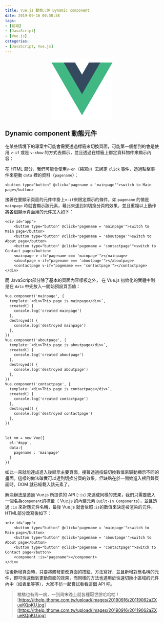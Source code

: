 ```yaml
---
title: Vue.js 動態元件 Dynamic component
date: 2019-09-16 00:50:58
tags:
- [前端]
- [JavaScript]
- [Vue.js]
categories: 
- [JavaScript, Vue.js]
---
```


<div style="display:flex;justify-content:center;">
  <img style="object-fit:cover;" src='/images/vue-logo.png' width='200px' height='200px' />
</div>

## Dynamic component 動態元件

在某些情境下的專案中可能會需要透過標籤來切換頁面，可能第一個想到的會是使用 `v-if` 或是 `v-show` 的方式去顯示，並且透過在標籤上綁定資料物件來顯示內容：

在 HTML 部分，我們可能會使用`v-on`（縮寫`@`）去綁定 `click` 事件，透過點擊事件來更動 `data` 裡的資料（`pagename`）：

```
<button type="button" @click="pagename = 'mainpage'">switch to Main page</button>
```

接著在要顯示頁面的元件中掛上`v-if`來限定顯示的條件，如 `pagename` 的值是 `mainpage` 時就會顯示該元素，藉此來達到如切換分頁的效果，並且重複以上動作將各個顯示頁面用的元件加入如下：

```
<div id="app">
    <button type="button" @click="pagename = 'mainpage'">switch to Main page</button>
    <button type="button" @click="pagename = 'aboutpage'">switch to About page</button>
    <button type="button" @click="pagename = 'contactpage'">switch to Contact page</button>
    <mainpage v-if="pagename === 'mainpage'"></mainpage>
    <aboutpage v-if="pagename === 'aboutpage'"></aboutpage>
    <contactpage v-if="pagename === 'contactpage'"></contactpage>
</div>
```

而 JavaScript部分除了基本的頁面內容樣板之外， 在 Vue.js 初始化的實體中則是在 `data` 中先放入一開始預設頁面值：
```
Vue.component('mainpage', {
  template:`<div>This page is mainpage</div>`,
  created() {
    console.log('created mainpage')
  },
  destroyed() {
    console.log('destroyed mainpage')
  },
})
Vue.component('aboutpage', {
  template:`<div>This page is aboutpage</div>`,
  created() {
    console.log('created aboutpage')
  },
  destroyed() {
    console.log('destroyed aboutpage')
  },
})
Vue.component('contactpage', {
  template:`<div>This page is contactpage</div>`,
  created() {
    console.log('created contactpage')
  },
  destroyed() {
    console.log('destroyed contactpage')
  },
})


let vm = new Vue({
  el:'#app',
  data:{
    pagename : 'mainpage'
  }
})
```

如此一來就能達成進入後顯示主要頁面，接著透過按鈕切換數值來驅動顯示不同的畫面。這樣的做法確實可以達到切換分頁的效果，但缺點在於一開始進入根目錄頁面時，DOM 就已經載入該元素了。

解決辦法是透過 Vue.js 所提供的 API (`:is`) 來達成同樣的效果，我們只需要放入一個名為`component`的標籤（ Vue.js 的內建元素 `Built-In Components`），並且透過 `:is` 來對應元件名稱，最後 Vue.js 就會依照`:is`的數值來決定被渲染的元件，HTML部分改寫後如下：

```
<div id="app">
    <button type="button" @click="pagename = 'mainpage'">switch to Main page</button>
    <button type="button" @click="pagename = 'aboutpage'">switch to About page</button>
    <button type="button" @click="pagename = 'contactpage'">switch to Contact page</button>
    <component :is="pagename"></component>
</div>
```

往後新增頁面時，只要將觸發更改頁面的按鈕、方法寫好，並且新增對應名稱的元件，即可快速做到更動頁面的效果，而同樣的方法也適用於快速切換小區域的元件內中（如表單等等），大家不彷一起嘗試看看這個 API 吧。

> 橘橘也有周一病，一到周末晚上就各種厭世臉哈哈哈
> ![https://ithelp.ithome.com.tw/upload/images/20190916/20119062aZXueKQpKU.jpg](https://ithelp.ithome.com.tw/upload/images/20190916/20119062aZXueKQpKU.jpg)